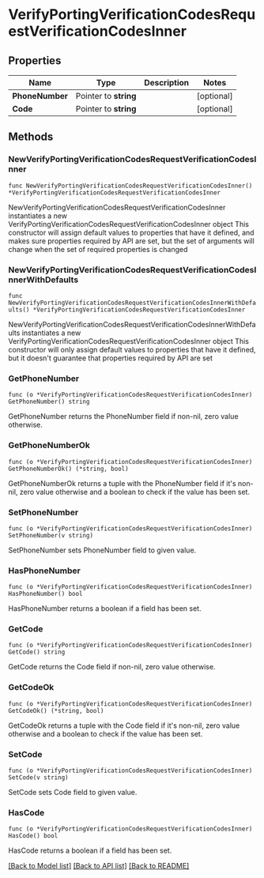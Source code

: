 # VerifyPortingVerificationCodesRequestVerificationCodesInner

## Properties

Name | Type | Description | Notes
------------ | ------------- | ------------- | -------------
**PhoneNumber** | Pointer to **string** |  | [optional] 
**Code** | Pointer to **string** |  | [optional] 

## Methods

### NewVerifyPortingVerificationCodesRequestVerificationCodesInner

`func NewVerifyPortingVerificationCodesRequestVerificationCodesInner() *VerifyPortingVerificationCodesRequestVerificationCodesInner`

NewVerifyPortingVerificationCodesRequestVerificationCodesInner instantiates a new VerifyPortingVerificationCodesRequestVerificationCodesInner object
This constructor will assign default values to properties that have it defined,
and makes sure properties required by API are set, but the set of arguments
will change when the set of required properties is changed

### NewVerifyPortingVerificationCodesRequestVerificationCodesInnerWithDefaults

`func NewVerifyPortingVerificationCodesRequestVerificationCodesInnerWithDefaults() *VerifyPortingVerificationCodesRequestVerificationCodesInner`

NewVerifyPortingVerificationCodesRequestVerificationCodesInnerWithDefaults instantiates a new VerifyPortingVerificationCodesRequestVerificationCodesInner object
This constructor will only assign default values to properties that have it defined,
but it doesn't guarantee that properties required by API are set

### GetPhoneNumber

`func (o *VerifyPortingVerificationCodesRequestVerificationCodesInner) GetPhoneNumber() string`

GetPhoneNumber returns the PhoneNumber field if non-nil, zero value otherwise.

### GetPhoneNumberOk

`func (o *VerifyPortingVerificationCodesRequestVerificationCodesInner) GetPhoneNumberOk() (*string, bool)`

GetPhoneNumberOk returns a tuple with the PhoneNumber field if it's non-nil, zero value otherwise
and a boolean to check if the value has been set.

### SetPhoneNumber

`func (o *VerifyPortingVerificationCodesRequestVerificationCodesInner) SetPhoneNumber(v string)`

SetPhoneNumber sets PhoneNumber field to given value.

### HasPhoneNumber

`func (o *VerifyPortingVerificationCodesRequestVerificationCodesInner) HasPhoneNumber() bool`

HasPhoneNumber returns a boolean if a field has been set.

### GetCode

`func (o *VerifyPortingVerificationCodesRequestVerificationCodesInner) GetCode() string`

GetCode returns the Code field if non-nil, zero value otherwise.

### GetCodeOk

`func (o *VerifyPortingVerificationCodesRequestVerificationCodesInner) GetCodeOk() (*string, bool)`

GetCodeOk returns a tuple with the Code field if it's non-nil, zero value otherwise
and a boolean to check if the value has been set.

### SetCode

`func (o *VerifyPortingVerificationCodesRequestVerificationCodesInner) SetCode(v string)`

SetCode sets Code field to given value.

### HasCode

`func (o *VerifyPortingVerificationCodesRequestVerificationCodesInner) HasCode() bool`

HasCode returns a boolean if a field has been set.


[[Back to Model list]](../README.md#documentation-for-models) [[Back to API list]](../README.md#documentation-for-api-endpoints) [[Back to README]](../README.md)


